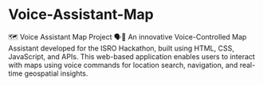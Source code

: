 # Voice-Assistant-Map
🗺️ Voice Assistant Map Project 🗣️🚀 An innovative Voice-Controlled Map Assistant developed for the ISRO Hackathon, built using HTML, CSS, JavaScript, and APIs. This web-based application enables users to interact with maps using voice commands for location search, navigation, and real-time geospatial insights.
